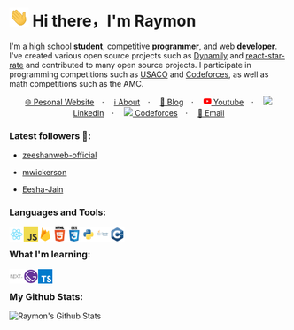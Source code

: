 # <img src="https://raw.githubusercontent.com/raymon-zhang/raymon-zhang/master/Hi.gif" width="35px"> Hi there，I'm Raymon

I'm a high school **student**, competitive **programmer**, and web **developer**. I've created various open source projects such as [Dynamily](https://dynamily.tk) and [react-star-rate](https://github.com/raymon-zhang/react-star-rate) and contributed to many open source projects. I participate in programming competitions such as [USACO](http://usaco.org/) and [Codeforces](https://codeforces.com/profile/raymonzhang20), as well as math competitions such as the AMC. 

<div align="center" markdown="1">
    <a href="https://raymonzhang.is-a.dev">🌐 Pesonal Website</a> · 
    <a href="https://raymonzhang.is-a.dev/about">ℹ️   About</a> · 
    <a href="https://raymonzhang.is-a.dev/blog">📝 Blog</a> · 
    <a href="https://www.youtube.com/channel/UC8XZLYapbAEd-2fYXCMCK6Q"><img width="14px" src="https://raw.githubusercontent.com/github/explore/d744245de144b89f3e3462949e08bfc91eda7fcf/topics/youtube/youtube.png" /> Youtube</a> · 
    <a href="https://raymonzhang.is-a.dev"><img width="14px" src="https://avatars.githubusercontent.com/u/357098?s=200&v=4" /> LinkedIn</a> · 
    <a href="https://codeforces.com/profile/raymonzhang20"><img width="14px" src="https://codeforces.org/s/84115/favicon-32x32.png" /> Codeforces</a> · 
    <a href="mailto:raymonzhang.rz@gmail.com">📧 Email</a>
</div>

### Latest followers 🙏:


 - [zeeshanweb-official](https://github.com/zeeshanweb-official)

 - [mwickerson](https://github.com/mwickerson)

 - [Eesha-Jain](https://github.com/Eesha-Jain)


### Languages and Tools:
<img align="left" alt="React" width="26px" src="https://raw.githubusercontent.com/github/explore/80688e429a7d4ef2fca1e82350fe8e3517d3494d/topics/react/react.png" />
<img align="left" alt="Javascript" width="26px" src="https://raw.githubusercontent.com/github/explore/80688e429a7d4ef2fca1e82350fe8e3517d3494d/topics/javascript/javascript.png" />
<img align="left" alt="Firebase" width="26px" src="https://raw.githubusercontent.com/github/explore/80688e429a7d4ef2fca1e82350fe8e3517d3494d/topics/firebase/firebase.png" />
<img align="left" alt="HTML" width="26px" src="https://raw.githubusercontent.com/github/explore/80688e429a7d4ef2fca1e82350fe8e3517d3494d/topics/html/html.png" />
<img align="left" alt="CSS" width="26px" src="https://raw.githubusercontent.com/github/explore/80688e429a7d4ef2fca1e82350fe8e3517d3494d/topics/css/css.png" />
<img align="left" alt="Python" width="26px" src="https://raw.githubusercontent.com/github/explore/80688e429a7d4ef2fca1e82350fe8e3517d3494d/topics/python/python.png" />
<img align="left" alt="Java" width="26px" src="https://raw.githubusercontent.com/github/explore/80688e429a7d4ef2fca1e82350fe8e3517d3494d/topics/java/java.png" />
<img align="left" alt="C++" width="26px" src="https://raw.githubusercontent.com/github/explore/80688e429a7d4ef2fca1e82350fe8e3517d3494d/topics/cpp/cpp.png" />

<br />

### What I'm learning:
<img align="left" alt="Next.js" width="26px" src="https://raw.githubusercontent.com/github/explore/28b02bbc9ad9f7a503c43775aebeb515dc2da5fc/topics/nextjs/nextjs.png" />
<img align="left" alt="Gatsby" width="26px" src="https://raw.githubusercontent.com/github/explore/e94815998e4e0713912fed477a1f346ec04c3da2/topics/gatsby/gatsby.png" />
<img align="left" alt="Typescript" width="26px" src="https://raw.githubusercontent.com/github/explore/80688e429a7d4ef2fca1e82350fe8e3517d3494d/topics/typescript/typescript.png" />

<br />

### My Github Stats:
![Raymon's Github Stats](https://github-readme-stats.vercel.app/api?username=raymon-zhang&show_icons=true&border_radius=8&bg_color=2c3542&text_color=ffffff&title_color=3976fa&icon_color=3976fa&hide_border=true)
